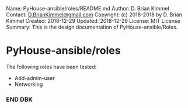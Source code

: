 Name:      PyHouse-ansible/roles/README.md
Author:    D. Brian Kimmel
Contact:   D.BrianKimmel@gmail.com
Copyright: (c) 2018-2018 by D. Brian Kimmel
Created:   2018-12-29
Updated:   2018-12-29
License:   MIT License
Summary:   This is the design documentation of PyHouse-ansible/Roles.

# PyHouse-ansible/roles

The following roles have been tested:
- Add-admin-user
- Networking

### END DBK
